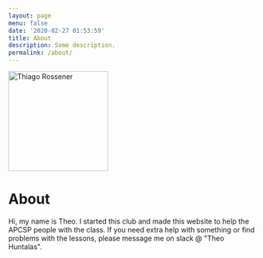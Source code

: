 ```yaml
---
layout: page
menu: false
date: '2020-02-27 01:53:59'
title: About
description: Some description.
permalink: /about/
---
```


<img class="img-rounded" src="/assets/img/uploads/profile.png" alt="Thiago Rossener" width="200">

# About

Hi, my name is Theo. I started this club and made this website to help the APCSP people with the class. If you need extra help with something or find problems with the lessons, please message me on slack @ "Theo Huntalas".
